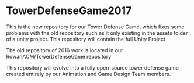 # TowerDefenseGame2017
This is the new repository for our Tower Defense Game, which fixes some problems with the old repository such as it only existing in the assets folder of a unity project. This repository will contain the full Unity Project

The old repository of 2016 work is located in our RowanACM/TowerDefenseGame repository

This repository will evolve into a fully open-source tower defense game created entirely by our Animation and Game Design Team members. 
